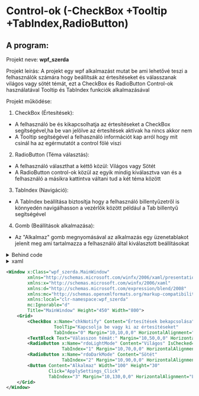 # Control-ok (-CheckBox +Tooltip +TabIndex,RadioButton)

## A program:

Projekt neve: **wpf_szerda**

Projekt leírás: A projekt egy wpf alkalmazást mutat be ami lehetővé teszi a felhasználók számára hogy beállítsák az értesítéseket és válasszanak világos vagy sötét témát, ezt a CheckBox és RadioButton Control-ok használatával Tooltip és TabIndex funkciók alkalmazásával

Projekt működése:
1. CheckBox (Értesítések):
 - A felhasználó be és kikapcsolhatja az értesítéseket a CheckBox segítségével,ha be van jelölve az értesítések aktívak ha nincs akkor nem
 - A Tooltip segítségével a felhasználó információt kap arról hogy mit csinál ha az egérmutatót a control fölé viszi
2. RadioButton (Téma választás):
 - A felhasználó választhat a kéttő közül: Világos vagy Sötét
 - A RadioButton control-ok közül az egyik mindig kiválasztva van és a felhasználó a másikra kattintva váltani tud a két téma között
3. TabIndex (Navigáció):
 - A TabIndex beállítása biztosítja hogy a felhasználó billentyűzetről is könnyedén navigálhasson a vezérlők között például a Tab billentyű segítségével
4. Gomb (Beállítások alkalmazása):
 - Az "Alkalmaz" gomb megnyomásával az alkalmazás egy üzenetablakot jelenít meg ami tartalmazza a felhasználó által kiválasztott beállításokat

<details>
<summary>Behind code</summary>

```c#
using System.Text;
using System.Windows;
using System.Windows.Controls;
using System.Windows.Data;
using System.Windows.Documents;
using System.Windows.Input;
using System.Windows.Media;
using System.Windows.Media.Imaging;
using System.Windows.Navigation;
using System.Windows.Shapes;

namespace wpf_szerda;

/// <summary>
/// Interaction logic for MainWindow.xaml
/// </summary>
public partial class MainWindow : Window
{
    public MainWindow()
    {
        InitializeComponent();
    }
    private void ApplySettings_Click(object sender, RoutedEventArgs e)
    {
        string message = "Beállítások:\n";
        if (chkNotify.IsChecked == true)
        {
            message += "- Értesítések bekapcsolva\n";
        } 
        else
        {
            message += "- Értesítések kikapcsolva\n";
        }    
        if (rdoLightMode.IsChecked == true)
        {
            message += "- Világos téma kiválasztva";
        }  
        else if (rdoDarkMode.IsChecked == true)
        {
            message += "- Sötét téma kiválasztva";
        }
        MessageBox.Show(message, "Beállítások mentve");
    }
}
```
</details>
<details>
<summary>xaml<summary>

```xml
<Window x:Class="wpf_szerda.MainWindow"
        xmlns="http://schemas.microsoft.com/winfx/2006/xaml/presentation"
        xmlns:x="http://schemas.microsoft.com/winfx/2006/xaml"
        xmlns:d="http://schemas.microsoft.com/expression/blend/2008"
        xmlns:mc="http://schemas.openxmlformats.org/markup-compatibility/2006"
        xmlns:local="clr-namespace:wpf_szerda"
        mc:Ignorable="d"
        Title="MainWindow" Height="450" Width="800">
    <Grid>
        <CheckBox x:Name="chkNotify" Content="Értesítések bekapcsolása"
                  ToolTip="Kapcsolja be vagy ki az értesítéseket"
                  TabIndex="0" Margin="10,10,0,0" HorizontalAlignment="Left" VerticalAlignment="Top"/>
        <TextBlock Text="Válasszon témát:" Margin="10,50,0,0" HorizontalAlignment="Left" VerticalAlignment="Top"/>
        <RadioButton x:Name="rdoLightMode" Content="Világos" IsChecked="True"
                     TabIndex="1" Margin="10,70,0,0" HorizontalAlignment="Left" VerticalAlignment="Top"/>
        <RadioButton x:Name="rdoDarkMode" Content="Sötét"
                     TabIndex="2" Margin="10,90,0,0" HorizontalAlignment="Left" VerticalAlignment="Top"/>
        <Button Content="Alkalmaz" Width="100" Height="30"
                Click="ApplySettings_Click"
                TabIndex="3" Margin="10,130,0,0" HorizontalAlignment="Left" VerticalAlignment="Top"/>
    </Grid>
</Window>
```
</details>
